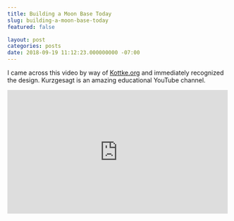 ```yaml
---
title: Building a Moon Base Today
slug: building-a-moon-base-today
featured: false

layout: post
categories: posts
date: 2018-09-19 11:12:23.000000000 -07:00
---
```


I came across this video by way of [Kottke.org](https://kottke.org/18/09/how-we-could-build-a-moon-base-today) and immediately recognized the design. Kurzgesagt is an amazing educational YouTube channel.

<iframe loading="lazy" width="500" height="281" src="https://www.youtube.com/embed/NtQkz0aRDe8?feature=oembed" frameborder="0" allow="autoplay; encrypted-media" allowfullscreen=""></iframe>
